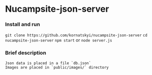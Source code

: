 # Nucampsite-json-server

### Install and run
 `git clone https://github.com/kornatskyi/nucampsite-json-server`
 `cd nucampsite-json-server`
 `npm start` or `node server.js`
 
 ### Brief description
    Json data is placed in a file `db.json`
    Images are placed in `public/images/` directory
